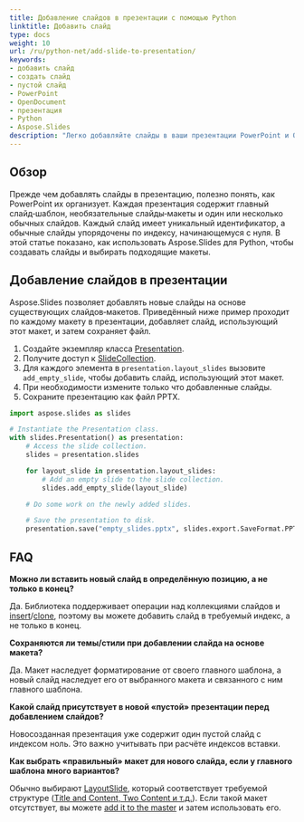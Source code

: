 ```yaml
---
title: Добавление слайдов в презентации с помощью Python
linktitle: Добавить слайд
type: docs
weight: 10
url: /ru/python-net/add-slide-to-presentation/
keywords:
- добавить слайд
- создать слайд
- пустой слайд
- PowerPoint
- OpenDocument
- презентация
- Python
- Aspose.Slides
description: "Легко добавляйте слайды в ваши презентации PowerPoint и OpenDocument с помощью Aspose.Slides для Python через .NET — бесшовное, эффективное вставление слайдов за считанные секунды."
---
```


## **Обзор**

Прежде чем добавлять слайды в презентацию, полезно понять, как PowerPoint их организует. Каждая презентация содержит главный слайд‑шаблон, необязательные слайды‑макеты и один или несколько обычных слайдов. Каждый слайд имеет уникальный идентификатор, а обычные слайды упорядочены по индексу, начинающемуся с нуля. В этой статье показано, как использовать Aspose.Slides для Python, чтобы создавать слайды и выбирать подходящие макеты.

## **Добавление слайдов в презентации**

Aspose.Slides позволяет добавлять новые слайды на основе существующих слайдов‑макетов. Приведённый ниже пример проходит по каждому макету в презентации, добавляет слайд, использующий этот макет, и затем сохраняет файл.

1. Создайте экземпляр класса [Presentation](https://reference.aspose.com/slides/python-net/aspose.slides/presentation/).
1. Получите доступ к [SlideCollection](https://reference.aspose.com/slides/python-net/aspose.slides/slidecollection/).
1. Для каждого элемента в `presentation.layout_slides` вызовите `add_empty_slide`, чтобы добавить слайд, использующий этот макет.
1. При необходимости измените только что добавленные слайды.
1. Сохраните презентацию как файл PPTX.

```py
import aspose.slides as slides

# Instantiate the Presentation class.
with slides.Presentation() as presentation:
    # Access the slide collection.
    slides = presentation.slides

    for layout_slide in presentation.layout_slides:
        # Add an empty slide to the slide collection.
        slides.add_empty_slide(layout_slide)

    # Do some work on the newly added slides.

    # Save the presentation to disk.
    presentation.save("empty_slides.pptx", slides.export.SaveFormat.PPTX)
```

## **FAQ**

**Можно ли вставить новый слайд в определённую позицию, а не только в конец?**

Да. Библиотека поддерживает операции над коллекциями слайдов и [insert](https://reference.aspose.com/slides/python-net/aspose.slides/slidecollection/insert_empty_slide/)/[clone](https://reference.aspose.com/slides/python-net/aspose.slides/slidecollection/insert_clone/), поэтому вы можете добавить слайд в требуемый индекс, а не только в конец.

**Сохраняются ли темы/стили при добавлении слайда на основе макета?**

Да. Макет наследует форматирование от своего главного шаблона, а новый слайд наследует его от выбранного макета и связанного с ним главного шаблона.

**Какой слайд присутствует в новой «пустой» презентации перед добавлением слайдов?**

Новосозданная презентация уже содержит один пустой слайд с индексом ноль. Это важно учитывать при расчёте индексов вставки.

**Как выбрать «правильный» макет для нового слайда, если у главного шаблона много вариантов?**

Обычно выбирают [LayoutSlide](https://reference.aspose.com/slides/python-net/aspose.slides/layoutslide/), который соответствует требуемой структуре ([Title and Content, Two Content и т.д.](https://reference.aspose.com/slides/python-net/aspose.slides/slidelayouttype/)). Если такой макет отсутствует, вы можете [add it to the master](/slides/ru/python-net/slide-layout/) и затем использовать его.